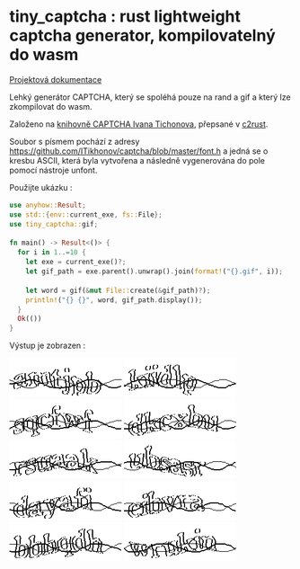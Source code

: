 # tiny_captcha : rust lightweight captcha generator, kompilovatelný do wasm

[Projektová dokumentace](https://docs.rs/tiny_captcha)

Lehký generátor CAPTCHA, který se spoléhá pouze na rand a gif a který lze zkompilovat do wasm.

Založeno na [knihovně CAPTCHA Ivana Tichonova](http://brokestream.com/captcha.html), přepsané v [c2rust](https://c2rust.com).

Soubor s písmem pochází z adresy https://github.com/ITikhonov/captcha/blob/master/font.h a jedná se o kresbu ASCII, která byla vytvořena a následně vygenerována do pole pomocí nástroje unfont.

Použijte ukázku :

```rust
use anyhow::Result;
use std::{env::current_exe, fs::File};
use tiny_captcha::gif;

fn main() -> Result<()> {
  for i in 1..=10 {
    let exe = current_exe()?;
    let gif_path = exe.parent().unwrap().join(format!("{}.gif", i));

    let word = gif(&mut File::create(&gif_path)?);
    println!("{} {}", word, gif_path.display());
  }
  Ok(())
}
```

Výstup je zobrazen :

![](https://raw.githubusercontent.com/rmw-link/tiny_captcha/master/gif/1.gif) ![](https://raw.githubusercontent.com/rmw-link/tiny_captcha/master/gif/2.gif) ![](https://raw.githubusercontent.com/rmw-link/tiny_captcha/master/gif/3.gif) ![](https://raw.githubusercontent.com/rmw-link/tiny_captcha/master/gif/4.gif) ![](https://raw.githubusercontent.com/rmw-link/tiny_captcha/master/gif/5.gif) ![](https://raw.githubusercontent.com/rmw-link/tiny_captcha/master/gif/6.gif) ![](https://raw.githubusercontent.com/rmw-link/tiny_captcha/master/gif/7.gif) ![](https://raw.githubusercontent.com/rmw-link/tiny_captcha/master/gif/8.gif) ![](https://raw.githubusercontent.com/rmw-link/tiny_captcha/master/gif/9.gif) ![](https://raw.githubusercontent.com/rmw-link/tiny_captcha/master/gif/10.gif)